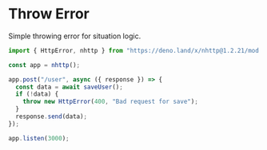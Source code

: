 # Throw Error

Simple throwing error for situation logic.

```js
import { HttpError, nhttp } from "https://deno.land/x/nhttp@1.2.21/mod.ts";

const app = nhttp();

app.post("/user", async ({ response }) => {
  const data = await saveUser();
  if (!data) {
    throw new HttpError(400, "Bad request for save");
  }
  response.send(data);
});

app.listen(3000);
```
